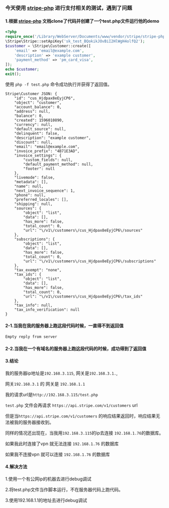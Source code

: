 ### 今天使用 [stripe-php](https://github.com/stripe/stripe-php) 进行支付相关的测试，遇到了问题

#### 1.根据 [stripe-php](https://github.com/stripe/stripe-php) 文档clone了代码并创建了一个test.php文件运行他的demo

```php
<?php
require_once('/Library/WebServer/Documents/www/vendor/stripe/stripe-php/init.php');
\Stripe\Stripe::setApiKey('sk_test_BQokikJOvBiI2HlWgH4olfQ2');
$customer = \Stripe\Customer::create([
    'email' => 'email@example.com',
    'description' => 'example customer',
    'payment_method' => 'pm_card_visa',
]);
echo $customer;
exit();
```

使用 `php -f test.php` 命令成功执行并获得了返回值。
```
Stripe\Customer JSON: {
    "id": "cus_Hjdpax8eEyjCP6",
    "object": "customer",
    "account_balance": 0,
    "address": null,
    "balance": 0,
    "created": 1596010890,
    "currency": null,
    "default_source": null,
    "delinquent": false,
    "description": "example customer",
    "discount": null,
    "email": "email@example.com",
    "invoice_prefix": "4B71E3AD",
    "invoice_settings": {
        "custom_fields": null,
        "default_payment_method": null,
        "footer": null
    },
    "livemode": false,
    "metadata": [],
    "name": null,
    "next_invoice_sequence": 1,
    "phone": null,
    "preferred_locales": [],
    "shipping": null,
    "sources": {
        "object": "list",
        "data": [],
        "has_more": false,
        "total_count": 0,
        "url": "\/v1\/customers\/cus_Hjdpax8eEyjCP6\/sources"
    },
    "subscriptions": {
        "object": "list",
        "data": [],
        "has_more": false,
        "total_count": 0,
        "url": "\/v1\/customers\/cus_Hjdpax8eEyjCP6\/subscriptions"
    },
    "tax_exempt": "none",
    "tax_ids": {
        "object": "list",
        "data": [],
        "has_more": false,
        "total_count": 0,
        "url": "\/v1\/customers\/cus_Hjdpax8eEyjCP6\/tax_ids"
    },
    "tax_info": null,
    "tax_info_verification": null
}
```
#### 2-1.当我在我的服务器上跑这段代码时候，一直得不到返回值
`Empty reply from server`

#### 2-2.当我在一个有域名的服务器上跑这段代码的时候，成功得到了返回值

#### 3.结论
我的服务器ip地址是`192.168.3.115`, 网关是`192.168.3.1.`,

网关`192.168.3.1` 的 网关是 `192.168.1.1`

我的请求url是`http://192.168.3.115/test.php`

`test.php` 文件会再请求 `https://api.stripe.com/v1/customers` url

但是当`https://api.stripe.com/v1/customers` 的响应结果返回时，响应结果无法被我的服务器接收到。

同样的情况还出现在，当我用`192.168.3.115`的ip去连接 `192.168.1.76`的数据库。

如果我此时连接了vpn 就无法连接 `192.168.1.76` 的数据库

如果我不连接vpn 就可以连接 `192.168.1.76` 的数据库
#### 4.解决方法
1.使用一个有公网ip的机器去进行debug调试

2.将test.php文件当作脚本运行，不在服务器代码上跑代码。

3.使用192.168.1.1的地址去进行debug调试

